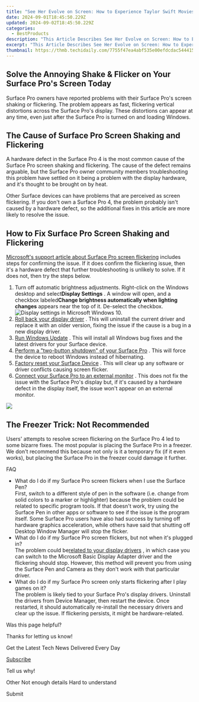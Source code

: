 ```yaml
---
title: "See Her Evolve on Screen: How to Experience Taylor Swift Movies Chronologically"
date: 2024-09-01T18:45:50.229Z
updated: 2024-09-02T18:45:50.229Z
categories:
  - BestProducts
description: "This Article Describes See Her Evolve on Screen: How to Experience Taylor Swift Movies Chronologically"
excerpt: "This Article Describes See Her Evolve on Screen: How to Experience Taylor Swift Movies Chronologically"
thumbnail: https://thmb.techidaily.com/7755f47ea4abf535e00efdcdac544415bc3009815aff334a960cff2517394707.png
---
```


## Solve the Annoying Shake & Flicker on Your Surface Pro's Screen Today
 Surface Pro owners have reported problems with their Surface Pro's screen shaking or flickering. The problem appears as fast, flickering vertical distortions across the Surface Pro's display. These distortions can appear at any time, even just after the Surface Pro is turned on and loading Windows.

## The Cause of Surface Pro Screen Shaking and Flickering

 A hardware defect in the Surface Pro 4 is the most common cause of the Surface Pro screen shaking and flickering. The cause of the defect remains arguable, but the Surface Pro owner community members troubleshooting this problem have settled on it being a problem with the display hardware, and it's thought to be brought on by heat.

 Other Surface devices can have problems that are perceived as screen flickering. If you don't own a Surface Pro 4, the problem probably isn't caused by a hardware defect, so the additional fixes in this article are more likely to resolve the issue.

## How to Fix Surface Pro Screen Shaking and Flickering

[Microsoft's support article about Surface Pro screen flickering](https://support.microsoft.com/en-us/surface/surface-pro-4-screen-flickers-or-is-scrambled-e48e8b60-0426-4de8-5a58-0a8f5a72a5c4) includes steps for confirming the issue. If it does confirm the flickering issue, then it's a hardware defect that further troubleshooting is unlikely to solve. If it does not, then try the steps below.

1. Turn off automatic brightness adjustments. Right-click on the Windows desktop and select**Display Settings** . A window will open, and a checkbox labeled**Change brightness automatically when lighting changes** appears near the top of it. De-select the checkbox.  
![Display settings in Microsoft Windows 10.](https://www.lifewire.com/thmb/ReZ2XirBPkgMNJ2U0JdtvRoNjQE=/1500x0/filters:no_upscale():max_bytes(150000):strip_icc():format(webp)/A2-FixSurfaceProScreenShakingandFlickering-annotated-67bf52e272534991821edafbefd462eb.jpg)
2. [Roll back your display driver](https://www.lifewire.com/how-to-roll-back-a-driver-in-windows-2619217) . This will uninstall the current driver and replace it with an older version, fixing the issue if the cause is a bug in a new display driver.
3. [Run Windows Update](https://www.lifewire.com/how-to-check-for-install-windows-updates-2624596) . This will install all Windows bug fixes and the latest drivers for your Surface device.
4. [Perform a "two-button shutdown" of your Surface Pro](https://www.thewindowsclub.com/surface-pro-two-button-shutdown) . This will force the device to reboot Windows instead of hibernating.
5. [Factory reset your Surface Device](https://www.lifewire.com/how-to-factory-reset-surface-pro-laptop-book-4175122) . This will clear up any software or driver conflicts causing screen flicker.
6. [Connect your Surface Pro to an external monitor](https://www.lifewire.com/connect-surface-pro-to-a-monitor-5112683) . This does not fix the issue with the Surface Pro's display but, if it's caused by a hardware defect in the display itself, the issue won't appear on an external monitor.

<!-- affiliate ads begin -->
<a href="https://store.nero.com/order/checkout.php?PRODS=42570605&QTY=1&AFFILIATE=108875&CART=1"><img src="http://cdnwww.nero.com/nero-com-wAssets/img/banners/2023/usbXcopy/Nero_USB_x_copy_Screen_2.png" border="0"></a>
<!-- affiliate ads end -->
## The Freezer Trick: Not Recommended

 Users' attempts to resolve screen flickering on the Surface Pro 4 led to some bizarre fixes. The most popular is placing the Surface Pro in a freezer. We don't recommend this because not only is it a temporary fix (if it even works), but placing the Surface Pro in the freezer could damage it further.

 FAQ

* What do I do if my Surface Pro screen flickers when I use the Surface Pen?  
 First, switch to a different style of pen in the software (i.e. change from solid colors to a marker or highlighter) because the problem could be related to specific program tools. If that doesn't work, try using the Surface Pen in other apps or software to see if the issue is the program itself. Some Surface Pro users have also had success by turning off hardware graphics acceleration, while others have said that shutting off Desktop Window Manager will stop the flicker.
* What do I do if my Surface Pro screen flickers, but not when it's plugged in?  
 The problem could be[related to your display drivers](https://answers.microsoft.com/en-us/surface/forum/all/surface-pro-2017-screen-flickers-when-on-battery/e91b8214-1a6b-4517-b9a9-3464ca270a1a) , in which case you can switch to the Microsoft Basic Display Adapter driver and the flickering should stop. However, this method will prevent you from using the Surface Pen and Camera as they don't work with that particular driver.
* What do I do if my Surface Pro screen only starts flickering after I play games on it?  
 The problem is likely tied to your Surface Pro's display drivers. Uninstall the drivers from Device Manager, then restart the device. Once restarted, it should automatically re-install the necessary drivers and clear up the issue. If flickering persists, it might be hardware-related.

Was this page helpful?

Thanks for letting us know!

 Get the Latest Tech News Delivered Every Day

[Subscribe](https://www.lifewire.com/#)

Tell us why!

 Other  Not enough details  Hard to understand

 Submit

<ins class="adsbygoogle"
     style="display:block"
     data-ad-format="autorelaxed"
     data-ad-client="ca-pub-7571918770474297"
     data-ad-slot="1223367746"></ins>



<ins class="adsbygoogle"
     style="display:block"
     data-ad-client="ca-pub-7571918770474297"
     data-ad-slot="8358498916"
     data-ad-format="auto"
     data-full-width-responsive="true"></ins>


